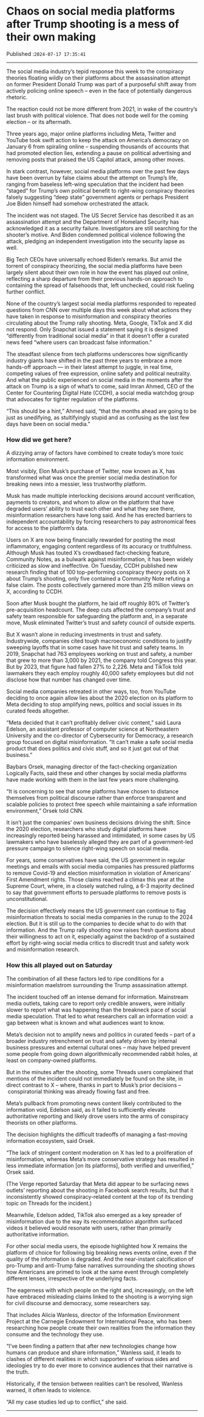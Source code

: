 # Chaos on social media platforms after Trump shooting is a mess of their own making

Published :`2024-07-17 17:35:41`

---

The social media industry’s tepid response this week to the conspiracy theories floating wildly on their platforms about the assassination attempt on former President Donald Trump was part of a purposeful shift away from actively policing online speech – even in the face of potentially dangerous rhetoric.

The reaction could not be more different from 2021, in wake of the country’s last brush with political violence. That does not bode well for the coming election – or its aftermath.

Three years ago, major online platforms including Meta, Twitter and YouTube took swift action to keep the attack on America’s democracy on January 6 from spiraling online – suspending thousands of accounts that had promoted election lies, extending a pause on political advertising and removing posts that praised the US Capitol attack, among other moves.

In stark contrast, however, social media platforms over the past few days have been overrun by false claims about the attempt on Trump’s life, ranging from baseless left-wing speculation that the incident had been “staged” for Trump’s own political benefit to right-wing conspiracy theories falsely suggesting “deep state” government agents or perhaps President Joe Biden himself had somehow orchestrated the attack.

The incident was not staged. The US Secret Service has described it as an assassination attempt and the Department of Homeland Security has acknowledged it as a security failure. Investigators are still searching for the shooter’s motive. And Biden condemned political violence following the attack, pledging an independent investigation into the security lapse as well.

Big Tech CEOs have universally echoed Biden’s remarks. But amid the torrent of conspiracy theorizing, the social media platforms have been largely silent about their own role in how the event has played out online, reflecting a sharp departure from their previous hands-on approach to containing the spread of falsehoods that, left unchecked, could risk fueling further conflict.

None of the country’s largest social media platforms responded to repeated questions from CNN over multiple days this week about what actions they have taken in response to misinformation and conspiracy theories circulating about the Trump rally shooting. Meta, Google, TikTok and X did not respond. Only Snapchat issued a statement saying it is designed “differently from traditional social media” in that it doesn’t offer a curated news feed “where users can broadcast false information.”

The steadfast silence from tech platforms underscores how significantly industry giants have shifted in the past three years to embrace a more hands-off approach — in their latest attempt to juggle, in real time, competing values of free expression, online safety and political neutrality. And what the public experienced on social media in the moments after the attack on Trump is a sign of what’s to come, said Imran Ahmed, CEO of the Center for Countering Digital Hate (CCDH), a social media watchdog group that advocates for tighter regulation of the platforms.

“This should be a hint,” Ahmed said, “that the months ahead are going to be just as unedifying, as stultifyingly stupid and as confusing as the last few days have been on social media.”

### How did we get here?

A dizzying array of factors have combined to create today’s more toxic information environment.

Most visibly, Elon Musk’s purchase of Twitter, now known as X, has transformed what was once the premier social media destination for breaking news into a messier, less trustworthy platform.

Musk has made multiple interlocking decisions around account verification, payments to creators, and whom to allow on the platform that have degraded users’ ability to trust each other and what they see there, misinformation researchers have long said. And he has erected barriers to independent accountability by forcing researchers to pay astronomical fees for access to the platform’s data.

Users on X are now being financially rewarded for posting the most inflammatory, engaging content regardless of its accuracy or truthfulness. Although Musk has touted X’s crowdbased fact-checking feature, Community Notes, as a bulwark against misinformation, it has been widely criticized as slow and ineffective. On Tuesday, CCDH published new research finding that of 100 top-performing conspiracy theory posts on X about Trump’s shooting, only five contained a Community Note refuting a false claim. The posts collectively garnered more than 215 million views on X, according to CCDH.

Soon after Musk bought the platform, he laid off roughly 80% of Twitter’s pre-acquisition headcount. The deep cuts affected the company’s trust and safety team responsible for safeguarding the platform and, in a separate move, Musk eliminated Twitter’s trust and safety council of outside experts.

But X wasn’t alone in reducing investments in trust and safety. Industrywide, companies cited tough macroeconomic conditions to justify sweeping layoffs that in some cases have hit trust and safety teams. In 2019, Snapchat had 763 employees working on trust and safety, a number that grew to more than 3,000 by 2021, the company told Congress this year. But by 2023, that figure had fallen 27% to 2,226. Meta and TikTok told lawmakers they each employ roughly 40,000 safety employees but did not disclose how that number has changed over time.

Social media companies retreated in other ways, too, from YouTube deciding to once again allow lies about the 2020 election on its platform to Meta deciding to stop amplifying news, politics and social issues in its curated feeds altogether.

“Meta decided that it can’t profitably deliver civic content,” said Laura Edelson, an assistant professor of computer science at Northeastern University and the co-director of Cybersecurity for Democracy, a research group focused on digital misinformation. “It can’t make a safe social media product that does politics and civic stuff, and so it just got out of that business.”

Baybars Orsek, managing director of the fact-checking organization Logically Facts, said these and other changes by social media platforms have made working with them in the last few years more challenging.

“It is concerning to see that some platforms have chosen to distance themselves from political discourse rather than enforce transparent and scalable policies to protect free speech while maintaining a safe information environment,” Orsek told CNN.

It isn’t just the companies’ own business decisions driving the shift. Since the 2020 election, researchers who study digital platforms have increasingly reported being harassed and intimidated, in some cases by US lawmakers who have baselessly alleged they are part of a government-led pressure campaign to silence right-wing speech on social media.

For years, some conservatives have said, the US government in regular meetings and emails with social media companies has pressured platforms to remove Covid-19 and election misinformation in violation of Americans’ First Amendment rights. Those claims reached a climax this year at the Supreme Court, where, in a closely watched ruling, a 6-3 majority declined to say that government efforts to persuade platforms to remove posts is unconstitutional.

The decision effectively means the US government can continue to flag misinformation threats to social media companies in the runup to the 2024 election. But it is still up to the companies to decide what to do with that information. And the Trump rally shooting now raises fresh questions about their willingness to act on it, especially against the backdrop of a sustained effort by right-wing social media critics to discredit trust and safety work and misinformation research.

### How this all played out on Saturday

The combination of all these factors led to ripe conditions for a misinformation maelstrom surrounding the Trump assassination attempt.

The incident touched off an intense demand for information. Mainstream media outlets, taking care to report only credible answers, were initially slower to report what was happening than the breakneck pace of social media speculation. That led to what researchers call an information void: a gap between what is known and what audiences want to know.

Meta’s decision not to amplify news and politics in curated feeds – part of a broader industry retrenchment on trust and safety driven by internal business pressures and external cultural ones – may have helped prevent some people from going down algorithmically recommended rabbit holes, at least on company-owned platforms.

But in the minutes after the shooting, some Threads users complained that mentions of the incident could not immediately be found on the site, in direct contrast to X – where, thanks in part to Musk’s prior decisions – conspiratorial thinking was already flowing fast and free.

Meta’s pullback from promoting news content likely contributed to the information void, Edelson said, as it failed to sufficiently elevate authoritative reporting and likely drove users into the arms of conspiracy theorists on other platforms.

The decision highlights the difficult tradeoffs of managing a fast-moving information ecosystem, said Orsek.

“The lack of stringent content moderation on X has led to a proliferation of misinformation, whereas Meta’s more conservative strategy has resulted in less immediate information [on its platforms], both verified and unverified,” Orsek said.

(The Verge reported Saturday that Meta did appear to be surfacing news outlets’ reporting about the shooting in Facebook search results, but that it inconsistently showed conspiracy-related content at the top of its trending topic on Threads for the incident.)

Meanwhile, Edelson added, TikTok also emerged as a key spreader of misinformation due to the way its recommendation algorithm surfaced videos it believed would resonate with users, rather than primarily authoritative information.

For other social media users, the episode highlighted how X remains the platform of choice for following big breaking news events online, even if the quality of the information is degraded. And the near-instant calcification of pro-Trump and anti-Trump false narratives surrounding the shooting shows how Americans are primed to look at the same event through completely different lenses, irrespective of the underlying facts.

The eagerness with which people on the right and, increasingly, on the left have embraced misleading claims linked to the shooting is a worrying sign for civil discourse and democracy, some researchers say.

That includes Alicia Wanless, director of the Information Environment Project at the Carnegie Endowment for International Peace, who has been researching how people create their own realities from the information they consume and the technology they use.

“I’ve been finding a pattern that after new technologies change how humans can produce and share information,” Wanless said, it leads to clashes of different realities in which supporters of various sides and ideologies try to do ever more to convince audiences that their narrative is the truth.

Historically, if the tension between realities can’t be resolved, Wanless warned, it often leads to violence.

“All my case studies led up to conflict,” she said.

---

